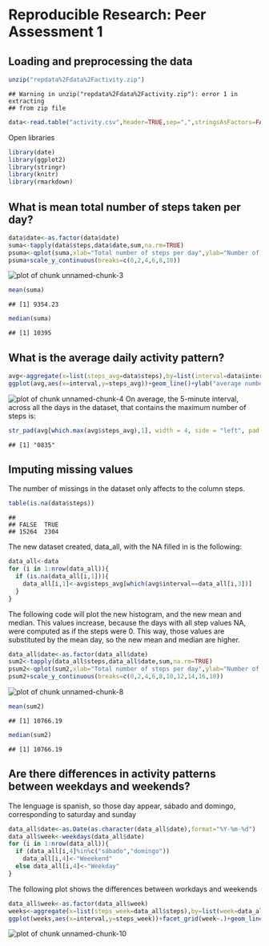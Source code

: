 # Reproducible Research: Peer Assessment 1

## Loading and preprocessing the data

```r
unzip("repdata%2Fdata%2Factivity.zip")
```

```
## Warning in unzip("repdata%2Fdata%2Factivity.zip"): error 1 in extracting
## from zip file
```

```r
data<-read.table("activity.csv",header=TRUE,sep=",",stringsAsFactors=FALSE, dec=".")
```
Open libraries

```r
library(date)
library(ggplot2)
library(stringr)
library(knitr)
library(rmarkdown)
```

## What is mean total number of steps taken per day?

```r
data$date<-as.factor(data$date)
suma<-tapply(data$steps,data$date,sum,na.rm=TRUE)
psuma<-qplot(suma,xlab="Total number of steps per day",ylab="Number of days",binwidth=1000)
psuma+scale_y_continuous(breaks=c(0,2,4,6,8,10))
```

![plot of chunk unnamed-chunk-3](figure/unnamed-chunk-3-1.png) 

```r
mean(suma)
```

```
## [1] 9354.23
```

```r
median(suma)
```

```
## [1] 10395
```

## What is the average daily activity pattern?

```r
avg<-aggregate(x=list(steps_avg=data$steps),by=list(interval=data$interval), FUN=mean, na.rm=TRUE)
ggplot(avg,aes(x=interval,y=steps_avg))+geom_line()+ylab("average number of steps")+xlab("interval")
```

![plot of chunk unnamed-chunk-4](figure/unnamed-chunk-4-1.png) 
On average, the 5-minute interval, across all the days in the dataset, that contains the maximum number of steps is:

```r
str_pad(avg[which.max(avg$steps_avg),1], width = 4, side = "left", pad = 0)
```

```
## [1] "0835"
```

## Imputing missing values
The number of missings in the dataset only affects to the column steps. 

```r
table(is.na(data$steps))
```

```
## 
## FALSE  TRUE 
## 15264  2304
```
The new dataset created, data_all, with the NA filled in is the following:

```r
data_all<-data
for (i in 1:nrow(data_all)){
  if (is.na(data_all[i,1])){
    data_all[i,1]<-avg$steps_avg[which(avg$interval==data_all[i,3])]
  }
}
```
The following code will plot the new histogram, and the new mean and median. This values increase, because the days with all 
step values NA, were computed as if the steps were 0. This way, those values are substituted by the mean day, so the 
new mean and median are higher.

```r
data_all$date<-as.factor(data_all$date)
sum2<-tapply(data_all$steps,data_all$date,sum,na.rm=TRUE)
psum2<-qplot(sum2,xlab="Total number of steps per day",ylab="Number of days",binwidth=1000)
psum2+scale_y_continuous(breaks=c(0,2,4,6,8,10,12,14,16,18))
```

![plot of chunk unnamed-chunk-8](figure/unnamed-chunk-8-1.png) 

```r
mean(sum2)
```

```
## [1] 10766.19
```

```r
median(sum2)
```

```
## [1] 10766.19
```

## Are there differences in activity patterns between weekdays and weekends?
The lenguage is spanish, so those day appear, sábado and domingo, corresponding to saturday and sunday

```r
data_all$date<-as.Date(as.character(data_all$date),format="%Y-%m-%d")
data_all$week<-weekdays(data_all$date)
for (i in 1:nrow(data_all)){
  if (data_all[i,4]%in%c("sábado","domingo"))
    data_all[i,4]<-"Weeekend"
  else data_all[i,4]<-"Weekday" 
}
```
The following plot shows the differences between workdays and weekends

```r
data_all$week<-as.factor(data_all$week)
weeks<-aggregate(x=list(steps_week=data_all$steps),by=list(week=data_all$week,interval=data_all$interval), FUN=mean, na.rm=TRUE)
ggplot(weeks,aes(x=interval,y=steps_week))+facet_grid(week~.)+geom_line()+ylab("average number of steps")+xlab("interval")
```

![plot of chunk unnamed-chunk-10](figure/unnamed-chunk-10-1.png) 
